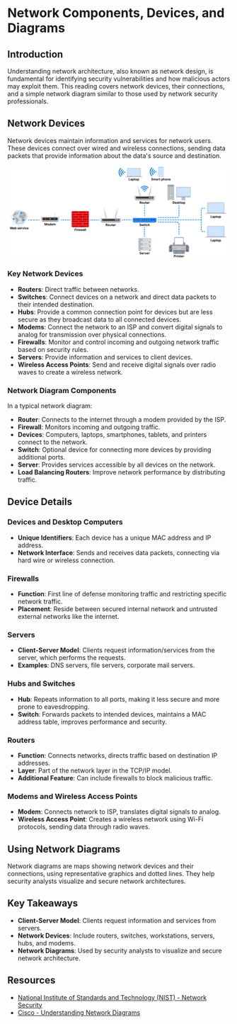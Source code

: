 # Network Components, Devices, and Diagrams

## Introduction
Understanding network architecture, also known as network design, is fundamental for identifying security vulnerabilities and how malicious actors may exploit them. This reading covers network devices, their connections, and a simple network diagram similar to those used by network security professionals.

## Network Devices
Network devices maintain information and services for network users. These devices connect over wired and wireless connections, sending data packets that provide information about the data's source and destination.

![sample-network](images/sample-network.png)

### Key Network Devices
- **Routers**: Direct traffic between networks.
- **Switches**: Connect devices on a network and direct data packets to their intended destination.
- **Hubs**: Provide a common connection point for devices but are less secure as they broadcast data to all connected devices.
- **Modems**: Connect the network to an ISP and convert digital signals to analog for transmission over physical connections.
- **Firewalls**: Monitor and control incoming and outgoing network traffic based on security rules.
- **Servers**: Provide information and services to client devices.
- **Wireless Access Points**: Send and receive digital signals over radio waves to create a wireless network.

### Network Diagram Components
In a typical network diagram:
- **Router**: Connects to the internet through a modem provided by the ISP.
- **Firewall**: Monitors incoming and outgoing traffic.
- **Devices**: Computers, laptops, smartphones, tablets, and printers connect to the network.
- **Switch**: Optional device for connecting more devices by providing additional ports.
- **Server**: Provides services accessible by all devices on the network.
- **Load Balancing Routers**: Improve network performance by distributing traffic.

## Device Details

### Devices and Desktop Computers
- **Unique Identifiers**: Each device has a unique MAC address and IP address.
- **Network Interface**: Sends and receives data packets, connecting via hard wire or wireless connection.

### Firewalls
- **Function**: First line of defense monitoring traffic and restricting specific network traffic.
- **Placement**: Reside between secured internal network and untrusted external networks like the internet.

### Servers
- **Client-Server Model**: Clients request information/services from the server, which performs the requests.
- **Examples**: DNS servers, file servers, corporate mail servers.

### Hubs and Switches
- **Hub**: Repeats information to all ports, making it less secure and more prone to eavesdropping.
- **Switch**: Forwards packets to intended devices, maintains a MAC address table, improves performance and security.

### Routers
- **Function**: Connects networks, directs traffic based on destination IP addresses.
- **Layer**: Part of the network layer in the TCP/IP model.
- **Additional Feature**: Can include firewalls to block malicious traffic.

### Modems and Wireless Access Points
- **Modem**: Connects network to ISP, translates digital signals to analog.
- **Wireless Access Point**: Creates a wireless network using Wi-Fi protocols, sending data through radio waves.

## Using Network Diagrams
Network diagrams are maps showing network devices and their connections, using representative graphics and dotted lines. They help security analysts visualize and secure network architectures.

## Key Takeaways
- **Client-Server Model**: Clients request information and services from servers.
- **Network Devices**: Include routers, switches, workstations, servers, hubs, and modems.
- **Network Diagrams**: Used by security analysts to visualize and secure network architecture.

## Resources
- [National Institute of Standards and Technology (NIST) - Network Security](https://www.nist.gov/network-security)
- [Cisco - Understanding Network Diagrams](https://www.cisco.com/network-diagrams)